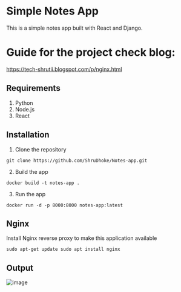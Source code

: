 # Simple Notes App
This is a simple notes app built with React and Django.

# Guide for the project check blog: 
  https://tech-shrutii.blogspot.com/p/nginx.html
## Requirements
1. Python 
2. Node.js
3. React

## Installation
1. Clone the repository
```
git clone https://github.com/ShruDhoke/Notes-app.git
```
2. Build the app
```
docker build -t notes-app .
```
3. Run the app
```
docker run -d -p 8000:8000 notes-app:latest
```

## Nginx
Install Nginx reverse proxy to make this application available

```
sudo apt-get update sudo apt install nginx
```
## Output
![image](https://github.com/ShruDhoke/Notes-app/assets/114598355/178b840d-9128-4769-a589-0255bbe41bad)


